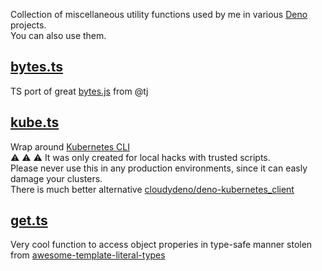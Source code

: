 
Collection of miscellaneous utility functions used by me in various [Deno](https://deno.land/) projects.  
You can also use them.

## [bytes.ts](./bytes.ts)

TS port of great [bytes.js](https://github.com/visionmedia/bytes.js) from @tj

## [kube.ts](./kube.ts)

Wrap around [Kubernetes CLI](https://kubernetes.io/docs/reference/kubectl/)  
:warning: :warning: :warning: It was only created for local hacks with trusted scripts.  
Please never use this in any production environments, since it can easly damage your clusters.  
There is much better alternative [cloudydeno/deno-kubernetes_client](https://github.com/cloudydeno/deno-kubernetes_client)

## [get.ts](./get.ts)

Very cool function to access object properies in type-safe manner stolen from [awesome-template-literal-types](https://github.com/ghoullier/awesome-template-literal-types#dot-notation-string-type-safe)
